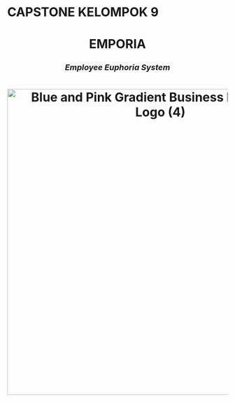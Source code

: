 # CAPSTONE KELOMPOK 9

<h1 align="center">EMPORIA</h1>

<h3 align="center" style="font-size:18px; font-style:italic;">Employee Euphoria System</h3>

<h1 align="center"><img width="700" alt="Blue and Pink Gradient Business Partnership Logo (4)" src="https://github.com/user-attachments/assets/929944fa-6673-403c-a984-9b140d720784" /></h1>

